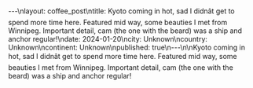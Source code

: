 ---\nlayout: coffee_post\ntitle: Kyoto coming in hot, sad I didnât get to spend more time here. Featured mid way, some beauties I met from Winnipeg. Important detail, cam (the one with the beard)  was a ship and anchor regular!\ndate: 2024-01-20\ncity: Unknown\ncountry: Unknown\ncontinent: Unknown\npublished: true\n---\n\nKyoto coming in hot, sad I didnât get to spend more time here. Featured mid way, some beauties I met from Winnipeg. Important detail, cam (the one with the beard)  was a ship and anchor regular!